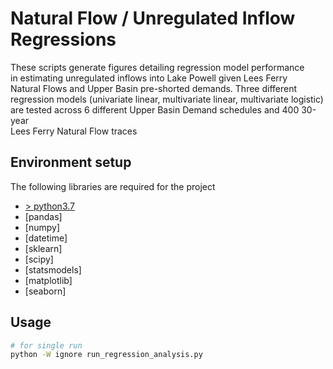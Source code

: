 # Natural Flow / Unregulated Inflow Regressions

These scripts generate figures detailing regression model performance  
in estimating unregulated inflows into Lake Powell given Lees Ferry  
Natural Flows and Upper Basin pre-shorted demands. Three different  
regression models (univariate linear, multivariate linear, multivariate logistic)  
are tested across 6 different Upper Basin Demand schedules and 400 30-year  
Lees Ferry Natural Flow traces

## Environment setup

The following libraries are required for the project

- [> python3.7](https://www.python.org/downloads/)
- [pandas]
- [numpy]
- [datetime]
- [sklearn]
- [scipy]
- [statsmodels]
- [matplotlib]
- [seaborn]

## Usage

```bash
# for single run
python -W ignore run_regression_analysis.py

